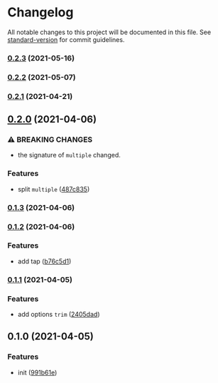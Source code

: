 # Changelog

All notable changes to this project will be documented in this file. See [standard-version](https://github.com/conventional-changelog/standard-version) for commit guidelines.

### [0.2.3](https://github.com/BlackGlory/match/compare/v0.2.2...v0.2.3) (2021-05-16)

### [0.2.2](https://github.com/BlackGlory/match/compare/v0.2.1...v0.2.2) (2021-05-07)

### [0.2.1](https://github.com/BlackGlory/match/compare/v0.2.0...v0.2.1) (2021-04-21)

## [0.2.0](https://github.com/BlackGlory/match/compare/v0.1.3...v0.2.0) (2021-04-06)


### ⚠ BREAKING CHANGES

* the signature of `multiple` changed.

### Features

* split `multiple` ([487c835](https://github.com/BlackGlory/match/commit/487c83535cd6fdbec7a53cb9ab05937e180ae729))

### [0.1.3](https://github.com/BlackGlory/match/compare/v0.1.2...v0.1.3) (2021-04-06)

### [0.1.2](https://github.com/BlackGlory/match/compare/v0.1.1...v0.1.2) (2021-04-06)


### Features

* add tap ([b76c5d1](https://github.com/BlackGlory/match/commit/b76c5d1de0df6134ca1fd5a6be26a0fbc792e3a3))

### [0.1.1](https://github.com/BlackGlory/match/compare/v0.1.0...v0.1.1) (2021-04-05)


### Features

* add options `trim` ([2405dad](https://github.com/BlackGlory/match/commit/2405dad31782c498adba7c299fc9b784c038dca6))

## 0.1.0 (2021-04-05)


### Features

* init ([991b61e](https://github.com/BlackGlory/match/commit/991b61e0347bab67dc59ab61bec6be990768640e))
